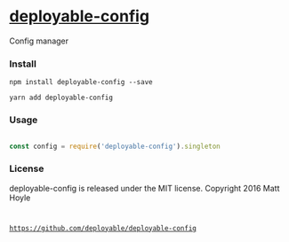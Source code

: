 # [deployable-config](https://github.com/deployable/deployable-config)

Config manager

### Install
 
    npm install deployable-config --save

    yarn add deployable-config

### Usage

```javascript

const config = require('deployable-config').singleton

```

### License

deployable-config is released under the MIT license.
Copyright 2016 Matt Hoyle <code at deployable.co>

https://github.com/deployable/deployable-config

